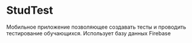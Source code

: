 # StudTest
Мобильное приложение позволяющее создавать тесты и проводить тестирование обучающихся.
Использует базу данных Firebase
